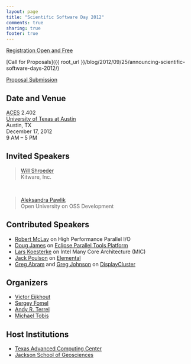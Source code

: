 ```yaml
---
layout: page
title: "Scientific Software Day 2012"
comments: true
sharing: true
footer: true
---
```



[Registration Open and Free](https://docs.google.com/spreadsheet/viewform?formkey=dF9vVUV2ODlUdzZYcWkyM09FUDUyUnc6MQ)  

[Call for Proposals]({{ root_url }}/blog/2012/09/25/announcing-scientific-software-days-2012/)

[Proposal Submission](https://docs.google.com/spreadsheet/viewform?formkey=dHVQWmYtb2ZCeGdyckNVSThKenpPRVE6MQ)

## Date and Venue

[ACES](http://www.aces.utexas.edu/) 2.402  
[University of Texas at Austin](http://www.utexas.edu)  
Austin, TX  
December 17, 2012  
9 AM – 5 PM  

## Invited Speakers

>  [Will Shroeder](http://www.kitware.com/company/team/schroeder.html)  
>  Kitware, Inc.  

<br/>

>  [Aleksandra Pawlik](http://users.mct.open.ac.uk/anp58/)  
>  Open University on OSS Development    


## Contributed Speakers

* [Robert McLay](http://www.tacc.utexas.edu/staff/robert-mclay) on High Performance Parallel I/O
* [Doug James](http://www.tacc.utexas.edu/staff/douglas-james) on [Eclipse Parallel Tools Platform](http://www.eclipse.org/ptp/)
* [Lars Koesterke](http://www.tacc.utexas.edu/staff/lars-koesterke) on Intel Many Core Architecture (MIC)
* [Jack Poulson](http://users.ices.utexas.edu/~poulson/) on [Elemental](http://code.google.com/p/elemental)
* [Greg Abram](http://www.tacc.utexas.edu/staff/gregory-d.-abram) and [Greg Johnson](http://www.tacc.utexas.edu/staff/greg-p.-johnson) on [DisplayCluster](https://github.com/TACC/DisplayCluster)


## Organizers

* [Victor Eijkhout](http://www.tacc.utexas.edu/staff/victor-eijkhout)
* [Sergey Fomel](http://www.beg.utexas.edu/personnel_ext.php?id=30)
* [Andy R. Terrel](http://andy.terrel.us)
* [Michael Tobis](http://www.ig.utexas.edu/people/staff/tobis/)

## Host Institutions

* [Texas Advanced Computing Center](http://www.tacc.utexas.edu/)
* [Jackson School of Geosciences](http://www.jsg.utexas.edu)